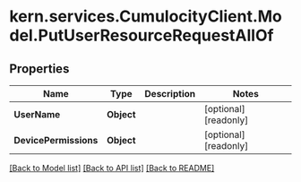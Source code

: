 
# kern.services.CumulocityClient.Model.PutUserResourceRequestAllOf

## Properties

Name | Type | Description | Notes
------------ | ------------- | ------------- | -------------
**UserName** | **Object** |  | [optional] [readonly] 
**DevicePermissions** | **Object** |  | [optional] [readonly] 

[[Back to Model list]](../README.md#documentation-for-models)
[[Back to API list]](../README.md#documentation-for-api-endpoints)
[[Back to README]](../README.md)

